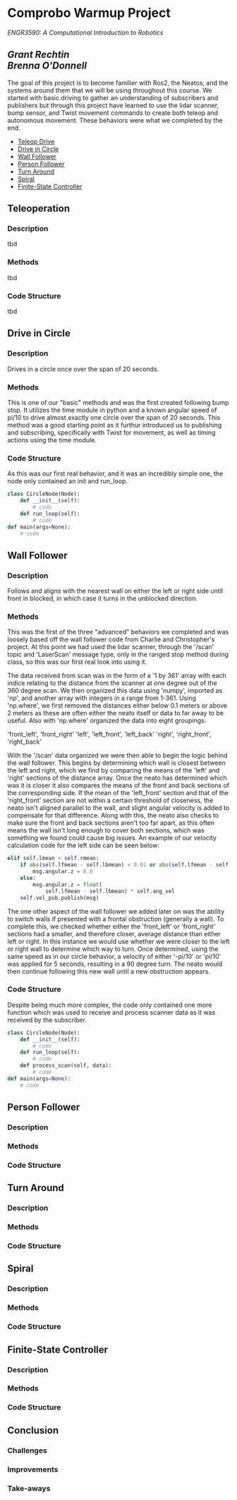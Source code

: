 # Comprobo Warmup Project
*ENGR3590: A Computational Introduction to Robotics*

*Grant Rechtin*\
*Brenna O'Donnell*
-----------------------------------------------------------------------------------------------------------
The goal of this project is to become familier with Ros2, the Neatos, and the systems around them that we will be using throughout this course. We started with basic driving to gather an understanding of subscribers and publishers but through this project have learned to use the lidar scanner, bump sensor, and Twist movement commands to create both teleop and autonomous movement. These behaviors were what we completed by the end.

- [Teleop Drive](#teleop-drive)
- [Drive in Circle](#drive-in-circle)
- [Wall Follower](#wall-follower)
- [Person Follower](#person-follower)
- [Turn Around](#turn-around)
- [Spiral](#spiral)
- [Finite-State Controller](#finite-state-controller)

## Teleoperation  <a name="teleoperation"></a>
### Description
tbd

### Methods
tbd

### Code Structure
tbd

## Drive in Circle  <a name="drive-in-circle"></a>
### Description
Drives in a circle once over the span of 20 seconds.

### Methods
This is one of our "basic" methods and was the first created following bump stop. It utilizes the time module in python and a known angular speed of pi/10 to drive almost exactly one circle over the span of 20 seconds. This method was a good starting point as it furthur introduced us to publishing and subscribing, specifically with Twist for movement, as well as timing actions using the time module.

### Code Structure
As this was our first real behavior, and it was an incredibly simple one, the node only contained an init and run_loop.

```Python
class CircleNode(Node):
    def __init__(self):
        # code
    def run_loop(self):
        # code
def main(args=None):
    # code
```

## Wall Follower  <a name="wall-follower"></a>
### Description
Follows and aligns with the nearest wall on either the left or right side until front in blocked, in which case it turns in the unblocked direction.

### Methods
This was the first of the three "advanced" behaviors we completed and was loosely based off the wall follower code from Charlie and Christopher's project. At this point we had used the lidar scanner, through the '/scan' topic and 'LaserScan' message type, only in the ranged stop method during class, so this was our first real look into using it. 

The data received from scan was in the form of a '1 by 361' array with each indice relating to the distance from the scanner at one degree out of the 360 degree scan. We then organized this data using 'numpy', imported as 'np', and another array with integers in a range from 1-361. Using 'np.where', we first removed the distances either below 0.1 meters or above 2 meters as these are often either the neato itself or data to far away to be useful. Also with 'np.where' organized the data into eight groupings:

'front_left', 'front_right'
'left', 'left_front', 'left_back'
'right', 'right_front', 'right_back'

With the '/scan' data organized we were then able to begin the logic behind the wall follower. This begins by determining which wall is closest between the left and right, which we find by comparing the means of the 'left' and 'right' sections of the distance array. Once the neato has determined which was it is closer it also compares the means of the front and back sections of the corresponding side. If the mean of the 'left_front' section and that of the 'right_front' section are not within a certain threshold of closeness, the neato isn't aligned parallel to the wall, and slight angular velocity is added to compensate for that difference. Along with this, the neato also checks to make sure the front and back sections aren't too far apart, as this often means the wall isn't long enough to cover both sections, which was something we found could cause big issues. An example of our velocity calculation code for the left side can be seen below:

```Python
elif self.lmean < self.rmean:
    if abs(self.lfmean - self.lbmean) < 0.01 or abs(self.lfmean - self.lbmean) > 0.3:
        msg.angular.z = 0.0
    else:
        msg.angular.z = float(
            self.lfmean - self.lbmean) * self.ang_vel
    self.vel_pub.publish(msg)
```

The one other aspect of the wall follower we added later on was the ability to switch walls if presented with a frontal obstruction (generally a wall). To complete this, we checked whether either the 'front_left' or 'front_right' sections had a smaller, and therefore closer, average distance than either left or right. In this instance we would use whether we were closer to the left or right wall to determine which way to turn. Once determined, using the same speed as in our circle behavior, a velocity of either '-pi/10' or 'pi/10' was applied for 5 seconds, resulting in a 90 degree turn. The neato would then continue following this new wall until a new obstruction appears. 

### Code Structure
Despite being much more complex, the code only contained one more function which was used to receive and process scanner data as it was received by the subscriber.

```Python
class CircleNode(Node):
    def __init__(self):
        # code
    def run_loop(self):
        # code
    def process_scan(self, data):
        # code
def main(args=None):
    # code
```

## Person Follower  <a name="person-follower"></a>
### Description
### Methods
### Code Structure

## Turn Around  <a name="turn-around"></a>
### Description
### Methods
### Code Structure

## Spiral  <a name="spiral"></a>
### Description
### Methods
### Code Structure

## Finite-State Controller  <a name="finite-state-controller"></a>
### Description
### Methods
### Code Structure


## Conclusion
### Challenges
### Improvements
### Take-aways



